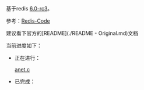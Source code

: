 基于redis [6.0-rc3](https://github.com/antirez/redis/archive/6.0-rc3.tar.gz)。

参考：[Redis-Code](https://github.com/linyiqun/Redis-Code)

建议看下官方的[README](./README - Original.md)文档

当前进度如下：

- 正在进行：

  [anet.c](./src/anet.c)

- 已完成：

